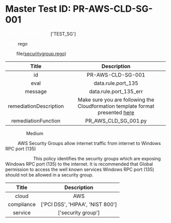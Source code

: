 



# Master Test ID: PR-AWS-CLD-SG-001


***<font color="white">Master Snapshot Id:</font>*** ['TEST_SG']

***<font color="white">type:</font>*** rego

***<font color="white">rule:</font>*** file([securitygroup.rego])  
  
  
  
  

|Title|Description|
| :---: | :---: |
|id|PR-AWS-CLD-SG-001|
|eval|data.rule.port_135|
|message|data.rule.port_135_err|
|remediationDescription|Make sure you are following the Cloudformation template format presented <a href='https://docs.aws.amazon.com/AWSCloudFormation/latest/UserGuide/aws-properties-ec2-security-group.html' target='_blank'>here</a>|
|remediationFunction|PR_AWS_CLD_SG_001.py|


***<font color="white">Severity:</font>*** Medium

***<font color="white">Title:</font>*** AWS Security Groups allow internet traffic from internet to Windows RPC port (135)

***<font color="white">Description:</font>*** This policy identifies the security groups which are exposing Windows RPC port (135) to the internet. It is recommended that Global permission to access the well known services Windows RPC port (135) should not be allowed in a security group.  
  
  

|Title|Description|
| :---: | :---: |
|cloud|AWS|
|compliance|['PCI DSS', 'HIPAA', 'NIST 800']|
|service|['security group']|



[securitygroup.rego]: https://github.com/prancer-io/prancer-compliance-test/tree/master/aws/cloud/securitygroup.rego
